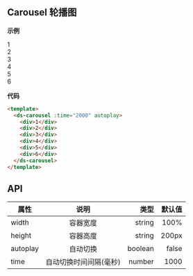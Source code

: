 ## Carousel 轮播图

**示例**

<ds-carousel :time="2000" autoplay>
  <div>1</div>
  <div>2</div>
  <div>3</div>
  <div>4</div>
  <div>5</div>
  <div>6</div>
</ds-carousel>

**代码**

```html
<template>
  <ds-carousel :time="2000" autoplay>
    <div>1</div>
    <div>2</div>
    <div>3</div>
    <div>4</div>
    <div>5</div>
    <div>6</div>
  </ds-carousel>
</template>
```

## API

| 属性           | 说明           | 类型  | 默认值  |
| ------------- |:-------------:| -----:| -----: |
| width         | 容器宽度        | string | 100%  |
| height        | 容器高度    | string | 200px  |
| autoplay      | 自动切换    | boolean | false  |
| time          | 自动切换时间间隔(毫秒)| number | 1000  |

<script setup>
  import DsCarousel from './components/Carousel/index.vue'
</script>